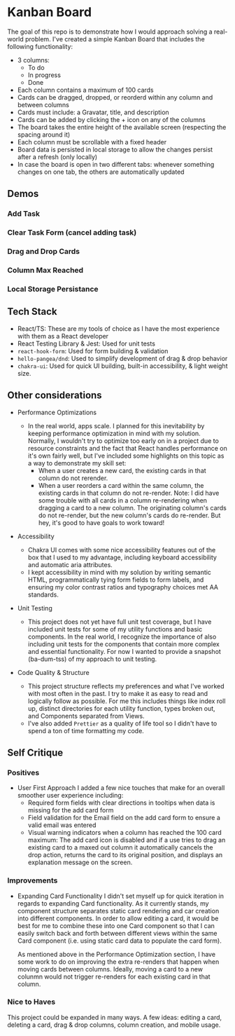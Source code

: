 # Kanban Board

The goal of this repo is to demonstrate how I would approach solving a real-world problem. I've created a simple Kanban Board that includes the following functionality:
- 3 columns:
  - To do
  - In progress
  - Done
- Each column contains a maximum of 100 cards
- Cards can be dragged, dropped, or reorderd within any column and between columns
- Cards must include: a Gravatar, title, and description
- Cards can be added by clicking the + icon on any of the columns
- The board takes the entire height of the available screen (respecting the spacing around it)
- Each column must be scrollable with a fixed header
- Board data is persisted in local storage to allow the changes persist after a refresh (only locally)
- In case the board is open in two different tabs: whenever something changes on one tab, the others are automatically updated

## Demos

### Add Task

### Clear Task Form (cancel adding task)

### Drag and Drop Cards 

### Column Max Reached

### Local Storage Persistance


## Tech Stack
- React/TS: These are my tools of choice as I have the most experience with them as a React developer
- React Testing Library & Jest: Used for unit tests
- `react-hook-form`: Used for form building & validation
- `hello-pangea/dnd`: Used to simplify development of drag & drop behavior
- `chakra-ui`: Used for quick UI building, built-in accessibility, & light weight size. 



## Other considerations
- Performance Optimizations
  - In the real world, apps scale. I planned for this inevitability
 by keeping performance optimization in mind with my solution. Normally, I wouldn't try to optimize too early on in a project due to resource constraints and the fact that React handles performance on it's own fairly well, but I've included some highlights on this topic as a way to demonstrate my skill set:
    - When a user creates a new card, the existing cards in that column do not rerender.
    - When a user reorders a card within the same column, the existing cards in that column do not re-render. 
    Note: I did have some trouble with all cards in a column re-rendering when dragging a card to a new column. The originating column's cards do not re-render, but the new column's cards do re-render. But hey, it's good to have goals to work toward!

- Accessibility
  - Chakra UI comes with some nice accessibility features out of the box that I used to my advantage, including keyboard accessibility and automatic aria attributes. 
  - I kept accessibility in mind with my solution by writing semantic HTML, programmatically tying form fields to form labels, and ensuring my color contrast ratios and typography choices met AA standards. 

- Unit Testing
  - This project does not yet have full unit test coverage, but I have included unit tests for some of my utility functions and basic components. In the real world, I recognize the importance of also including unit tests for the components that contain more complex and essential functionality. For now I wanted to provide a snapshot (ba-dum-tss) of my approach to unit testing. 

- Code Quality & Structure
  - This project structure reflects my preferences and what I've worked with most often in the past. I try to make it as easy to read and logically follow as possible. For me this includes things like index roll up, distinct directories for each utility function, types broken out, and Components separated from Views.
  - I've also added `Prettier` as a quality of life tool so I didn't have to spend a ton of time formatting my code. 


## Self Critique

### Positives
- User First Approach
  I added a few nice touches that make for an overall smoother user experience including:
    - Required form fields with clear directions in tooltips when data is missing for the add card form
    - Field validation for the Email field on the add card form to ensure a valid email was entered
    - Visual warning indicators when a column has reached the 100 card maximum: The add card icon is disabled and if a use tries to drag an existing card to a maxed out column it automatically cancels the drop action, returns the card to its original position, and displays an explanation message on the screen.

### Improvements
- Expanding Card Functionality
  I didn't set myself up for quick iteration in regards to expanding Card functionality. As it currently stands, my component structure separates static card rendering and car creation into different components. In order to allow editing a card, it would be best for me to combine these into one Card component so that I can easily switch back and forth between different views within the same Card component (i.e. using static card data to populate the card form).

  As mentioned above in the Performance Optimization section, I have some work to do on improving the extra re-renders that happen when moving cards between columns. Ideally, moving a card to a new colunmn would not trigger re-renders for each existing card in that column. 


### Nice to Haves
  This project could be expanded in many ways. A few ideas: editing a card, deleting a card, drag & drop columns, column creation, and mobile usage. 
